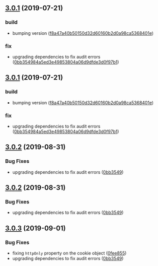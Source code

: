 ## [3.0.1](https://github.com/advanced-rest-client/arc-data-generator/compare/3.0.0...3.0.1) (2019-07-21)


### build

* bumping version ([f8a47a40b50150d32d60160b2d0a98ca5368401e](https://github.com/advanced-rest-client/arc-data-generator/commit/f8a47a40b50150d32d60160b2d0a98ca5368401e))

### fix

* upgrading dependencies to fix audit errors ([0bb354984a5ed3e49853804a06d9dfde3d0f97b1](https://github.com/advanced-rest-client/arc-data-generator/commit/0bb354984a5ed3e49853804a06d9dfde3d0f97b1))



## [3.0.1](https://github.com/advanced-rest-client/arc-data-generator/compare/3.0.0...3.0.1) (2019-07-21)


### build

* bumping version ([f8a47a40b50150d32d60160b2d0a98ca5368401e](https://github.com/advanced-rest-client/arc-data-generator/commit/f8a47a40b50150d32d60160b2d0a98ca5368401e))

### fix

* upgrading dependencies to fix audit errors ([0bb354984a5ed3e49853804a06d9dfde3d0f97b1](https://github.com/advanced-rest-client/arc-data-generator/commit/0bb354984a5ed3e49853804a06d9dfde3d0f97b1))



## [3.0.2](https://github.com/advanced-rest-client/arc-data-generator/compare/3.0.0...3.0.2) (2019-08-31)


### Bug Fixes

* upgrading dependencies to fix audit errors ([0bb3549](https://github.com/advanced-rest-client/arc-data-generator/commit/0bb3549))



## [3.0.2](https://github.com/advanced-rest-client/arc-data-generator/compare/3.0.0...3.0.2) (2019-08-31)


### Bug Fixes

* upgrading dependencies to fix audit errors ([0bb3549](https://github.com/advanced-rest-client/arc-data-generator/commit/0bb3549))



## [3.0.3](https://github.com/advanced-rest-client/arc-data-generator/compare/3.0.0...3.0.3) (2019-09-01)


### Bug Fixes

* fixing `httpOnly` property on the cookie object ([0fee855](https://github.com/advanced-rest-client/arc-data-generator/commit/0fee855))
* upgrading dependencies to fix audit errors ([0bb3549](https://github.com/advanced-rest-client/arc-data-generator/commit/0bb3549))



